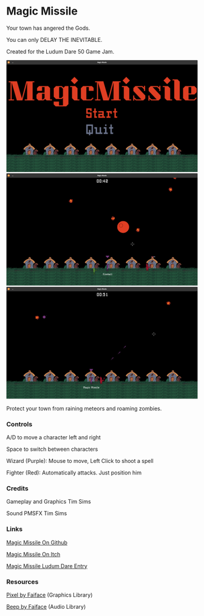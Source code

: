 # Magic Missile

Your town has angered the Gods.

You can only DELAY THE INEVITABLE.

Created for the Ludum Dare 50 Game Jam.

![Mainmenu](title.png)
![Gameplay1](screen1.png)
![Gameplay2](screen2.png)

Protect your town from raining meteors and roaming zombies.

### Controls

A/D to move a character left and right

Space to switch between characters

Wizard (Purple): Mouse to move, Left Click to shoot a spell

Fighter (Red): Automatically attacks. Just position him

### Credits

Gameplay and Graphics
Tim Sims

Sound
PMSFX
Tim Sims

### Links

[Magic Missile On Github](https://github.com/timsims1717/magicmissile)

[Magic Missile On Itch](https://thetimsims.itch.io/magic-missile)

[Magic Missile Ludum Dare Entry](https://ldjam.com/events/ludum-dare/50/magic-missile)

### Resources

[Pixel by Faiface](https://github.com/faiface/pixel) (Graphics Library)

[Beep by Faiface](https://github.com/faiface/beep) (Audio Library)
